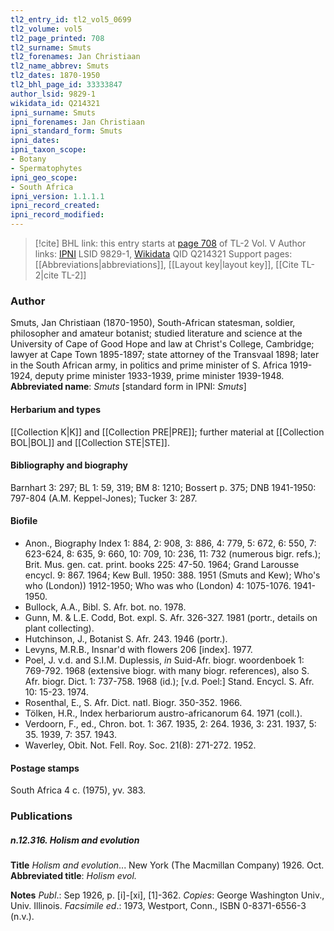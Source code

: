 ```yaml
---
tl2_entry_id: tl2_vol5_0699
tl2_volume: vol5
tl2_page_printed: 708
tl2_surname: Smuts
tl2_forenames: Jan Christiaan
tl2_name_abbrev: Smuts
tl2_dates: 1870-1950
tl2_bhl_page_id: 33333847
author_lsid: 9829-1
wikidata_id: Q214321
ipni_surname: Smuts
ipni_forenames: Jan Christiaan
ipni_standard_form: Smuts
ipni_dates: 
ipni_taxon_scope: 
- Botany
- Spermatophytes
ipni_geo_scope: 
- South Africa
ipni_version: 1.1.1.1
ipni_record_created: 
ipni_record_modified:
---
```


> [!cite] BHL link: this entry starts at [page 708](https://www.biodiversitylibrary.org/page/33333847) of TL-2 Vol. V
> Author links: [IPNI](https://www.ipni.org/a/9829-1) LSID 9829-1, [Wikidata](https://www.wikidata.org/wiki/Q214321) QID Q214321
> Support pages: [[Abbreviations|abbreviations]], [[Layout key|layout key]], [[Cite TL-2|cite TL-2]]

### Author

Smuts, Jan Christiaan (1870-1950), South-African statesman, soldier, philosopher and amateur botanist; studied literature and science at the University of Cape of Good Hope and law at Christ's College, Cambridge; lawyer at Cape Town 1895-1897; state attorney of the Transvaal 1898; later in the South African army, in politics and prime minister of S. Africa 1919-1924, deputy prime minister 1933-1939, prime minister 1939-1948. 
**Abbreviated name**: *Smuts* \[standard form in IPNI: *Smuts*\]

#### Herbarium and types

[[Collection K|K]] and [[Collection PRE|PRE]]; further material at [[Collection BOL|BOL]] and [[Collection STE|STE]].

#### Bibliography and biography

Barnhart 3: 297; BL 1: 59, 319; BM 8: 1210; Bossert p. 375; DNB 1941-1950: 797-804 (A.M. Keppel-Jones); Tucker 3: 287.

#### Biofile

- Anon., Biography Index 1: 884, 2: 908, 3: 886, 4: 779, 5: 672, 6: 550, 7: 623-624, 8: 635, 9: 660, 10: 709, 10: 236, 11: 732 (numerous bigr. refs.); Brit. Mus. gen. cat. print. books 225: 47-50. 1964; Grand Larousse encycl. 9: 867. 1964; Kew Bull. 1950: 388. 1951 (Smuts and Kew); Who's who (London)) 1912-1950; Who was who (London) 4: 1075-1076. 1941-1950.
- Bullock, A.A., Bibl. S. Afr. bot. no. 1978.
- Gunn, M. & L.E. Codd, Bot. expl. S. Afr. 326-327. 1981 (portr., details on plant collecting).
- Hutchinson, J., Botanist S. Afr. 243. 1946 (portr.).
- Levyns, M.R.B., Insnar'd with flowers 206 \[index\]. 1977.
- Poel, J. v.d. and S.I.M. Duplessis, *in* Suid-Afr. biogr. woordenboek 1: 769-792. 1968 (extensive biogr. with many biogr. references), also S. Afr. biogr. Dict. 1: 737-758. 1968 (id.); \[v.d. Poel:\] Stand. Encycl. S. Afr. 10: 15-23. 1974.
- Rosenthal, E., S. Afr. Dict. natl. Biogr. 350-352. 1966.
- Tölken, H.R., Index herbariorum austro-africanorum 64. 1971 (coll.).
- Verdoorn, F., ed., Chron. bot. 1: 367. 1935, 2: 264. 1936, 3: 231. 1937, 5: 35. 1939, 7: 357. 1943.
- Waverley, Obit. Not. Fell. Roy. Soc. 21(8): 271-272. 1952.

#### Postage stamps

South Africa 4 c. (1975), yv. 383.

### Publications

##### n.12.316. Holism and evolution

**Title**
*Holism and evolution*... New York (The Macmillan Company) 1926. Oct.
**Abbreviated title**: *Holism evol.*

**Notes**
*Publ*.: Sep 1926, p. \[i\]-\[xi\], \[1\]-362. *Copies*: George Washington Univ., Univ. Illinois.
*Facsimile ed*.: 1973, Westport, Conn., ISBN 0-8371-6556-3 (n.v.).

